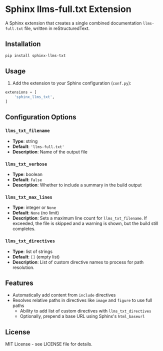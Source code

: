 # Sphinx llms-full.txt Extension

A Sphinx extension that creates a single combined documentation `llms-full.txt` file, written in reStructuredText.

## Installation

```bash
pip install sphinx-llms-txt
```

## Usage

1. Add the extension to your Sphinx configuration (`conf.py`):

```python
extensions = [
    'sphinx_llms_txt',
]
```

## Configuration Options

### `llms_txt_filename`

- **Type**: string
- **Default**: `'llms-full.txt'`
- **Description**: Name of the output file

### `llms_txt_verbose`

- **Type**: boolean
- **Default**: `False`
- **Description**: Whether to include a summary in the build output

### `llms_txt_max_lines`

- **Type**: integer or `None`
- **Default**: `None` (no limit)
- **Description**: Sets a maximum line count for `llms_txt_filename`. If exceeded, the file is skipped and a warning is shown, but the build still completes.

### `llms_txt_directives`

- **Type**: list of strings
- **Default**: `[]` (empty list)
- **Description**: List of custom directive names to process for path resolution.

## Features

- Automatically add content from `include` directives
- Resolves relative paths in directives like `image` and `figure` to use full paths
  - Ability to add list of custom directives with `llms_txt_directives`
  - Optionally, prepend a base URL using Sphinx's `html_baseurl`

## License

MIT License - see LICENSE file for details.
